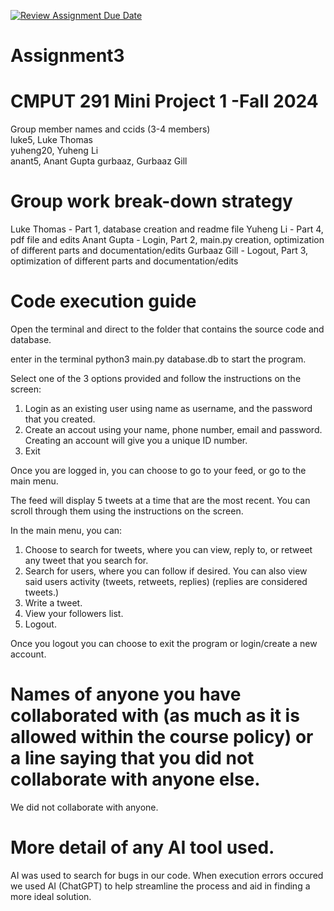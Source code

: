 [![Review Assignment Due Date](https://classroom.github.com/assets/deadline-readme-button-22041afd0340ce965d47ae6ef1cefeee28c7c493a6346c4f15d667ab976d596c.svg)](https://classroom.github.com/a/ZQQhHp7h)
# Assignment3

# CMPUT 291 Mini Project 1 -Fall 2024
Group member names and ccids (3-4 members)  
  luke5, Luke Thomas  
  yuheng20, Yuheng Li  
  anant5, Anant Gupta
  gurbaaz, Gurbaaz Gill

# Group work break-down strategy
Luke Thomas - Part 1, database creation and readme file
Yuheng Li - Part 4, pdf file and edits
Anant Gupta - Login, Part 2, main.py creation, optimization of different parts and documentation/edits
Gurbaaz Gill - Logout, Part 3, optimization of different parts and documentation/edits

# Code execution guide
Open the terminal and direct to the folder that contains the source code and database. 

enter in the terminal python3 main.py database.db to start the program.

Select one of the 3 options provided and follow the instructions on the screen:
1. Login as an existing user using name as username, and the password that you created.
3. Create an accout using your name, phone number, email and password. Creating an account will give you a unique ID number.
4. Exit

Once you are logged in, you can choose to go to your feed, or go to the main menu. 

The feed will display 5 tweets at a time that are the most recent. You can scroll through them using the instructions on the screen.

In the main menu, you can:
1. Choose to search for tweets, where you can view, reply to, or retweet any tweet that you search for.
2. Search for users, where you can follow if desired. You can also view said users activity (tweets, retweets, replies) (replies are considered tweets.)
3. Write a tweet.
4. View your followers list.
5. Logout.

Once you logout you can choose to exit the program or login/create a new account.

# Names of anyone you have collaborated with (as much as it is allowed within the course policy) or a line saying that you did not collaborate with anyone else.  
We did not collaborate with anyone.

# More detail of any AI tool used.
AI was used to search for bugs in our code. When execution errors occured we used AI (ChatGPT) to help streamline the process and aid in finding a more ideal solution.
